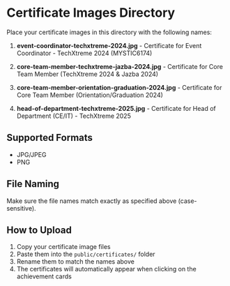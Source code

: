 # Certificate Images Directory

Place your certificate images in this directory with the following names:

1. **event-coordinator-techxtreme-2024.jpg** - Certificate for Event Coordinator - TechXtreme 2024 (MYSTIC6174)

2. **core-team-member-techxtreme-jazba-2024.jpg** - Certificate for Core Team Member (TechXtreme 2024 & Jazba 2024)

3. **core-team-member-orientation-graduation-2024.jpg** - Certificate for Core Team Member (Orientation/Graduation 2024)

4. **head-of-department-techxtreme-2025.jpg** - Certificate for Head of Department (CE/IT) - TechXtreme 2025

## Supported Formats
- JPG/JPEG
- PNG

## File Naming
Make sure the file names match exactly as specified above (case-sensitive).

## How to Upload
1. Copy your certificate image files
2. Paste them into the `public/certificates/` folder
3. Rename them to match the names above
4. The certificates will automatically appear when clicking on the achievement cards


